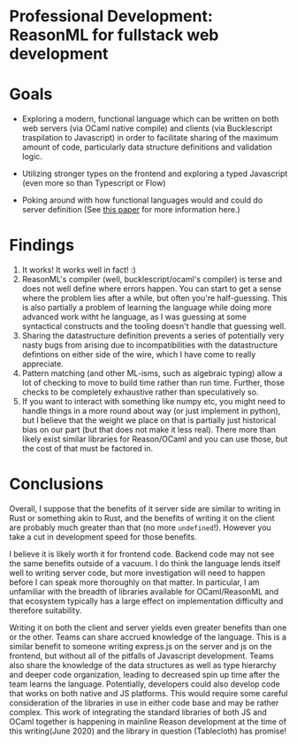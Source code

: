 # Professional Development: ReasonML for fullstack web development
# Goals

* Exploring a modern, functional language which can be written on both web servers (via OCaml native compile) and clients (via Bucklescript traspilation to Javascript)
in order to facilitate sharing of the maximum amount of code, particularly data structure definitions and validation logic.

* Utilizing stronger types on the frontend and exploring a typed Javascript (even more so than Typescript or Flow)

* Poking around with how functional languages would and could do server definition (See [this paper](https://monkey.org/~marius/funsrv.pdf) for more information here.)

# Findings

1) It works! It works well in fact! :)
2) ReasonML's compiler (well, bucklescript/ocaml's compiler) is terse and does not well define where errors happen.
  You can start to get a sense where the problem lies after a while, but often you're half-guessing.
  This is also partially a problem of learning the language while doing more advanced work witht he language, as I was guessing at some syntactical constructs and the tooling doesn't handle that guessing well.
3) Sharing the datastructure definition prevents a series of potentially very nasty bugs from arising due to incompatibilities with the datastructure defintions on either side of the wire, which I have come to really appreciate.
4) Pattern matching (and other ML-isms, such as algebraic typing) allow a lot of checking to move to build time rather than run time.
  Further, those checks to be completely exhaustive rather than speculatively so.
5) If you want to interact with something like numpy etc, you might need to handle things in a more round about way (or just implement in python), but I believe that the weight we place on that is partially just historical bias on our part (but that does not make it less real).
   There more than likely exist similar libraries for Reason/OCaml and you can use those, but the cost of that must be factored in.

# Conclusions

Overall, I suppose that the benefits of it server side are similar to writing in Rust or something akin to Rust, and the benefits of writing it on the client are probably much greater than that (no more `undefined`!).
However you take a cut in development speed for those benefits.

I believe it is likely worth it for frontend code.
Backend code may not see the same benefits outside of a vacuum.
I do think the language lends itself well to writing server code, but more investigation will need to happen before I can speak more thoroughly on that matter.
In particular, I am unfamiliar with the breadth of libraries available for OCaml/ReasonML and that ecosystem typically has a large effect on implementation difficulty and therefore suitability.

Writing it on both the client and server yields even greater benefits than one or the other.
Teams can share accrued knowledge of the language. This is a similar benefit to someone writing express.js on the server and js on the frontend, but without all of the pitfalls of Javascript development.
Teams also share the knowledge of the data structures as well as type hierarchy and deeper code organization, leading to decreased spin up time after the team learns the language.
Potentially, developers could also develop code that works on both native and JS platforms.
This would require some careful consideration of the libraries in use in either code base and may be rather complex.
This work of integrating the standard libraries of both JS and OCaml together is happening in mainline Reason development at the time of this writing(June 2020) and the library in question (Tablecloth) has promise!

